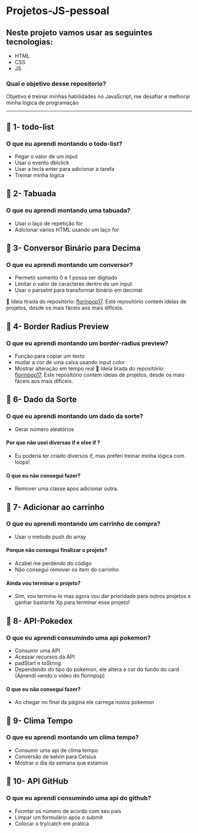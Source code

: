 # Projetos-JS-pessoal

## Neste projeto vamos usar as seguintes tecnologias:
   - HTML
   - CSS
   - JS

### Qual o objetivo desse repositorio?
   Objetivo é treinar minhas habilidades no JavaScript, me desafiar e melhorar minha lógica de programação

***
## :bookmark: 1- todo-list
   ### O que eu aprendi montando o todo-list?
   - Pegar o valor de um input
   - Usar o evento dblclick
   - Usar a tecla enter para adicionar a tarefa
   - Treinar minha lógica
  
## :bookmark: 2- Tabuada
   ### O que eu aprendi montando uma tabuada?
   - Usar o laço de repetição for
   - Adicionar vários HTML usando um laço for

## :bookmark: 3- Conversor Binário para Decima
   ### O que eu aprendi montando um conversor?
   - Permetir somento 0 e 1 possa ser digitado
   - Limitar o valor de caracteres dentro de um input
   - Usar o parseInt para transformar binário em decimal
   
  🔗 Ideia tirada do repositório: [florinpop17](https://github.com/florinpop17/app-ideas). Este repositório contem ideias de projetos, desde os mais fáceis aos mais difíceis.

  ## :bookmark: 4- Border Radius Preview
   ### O que eu aprendi montando um border-radius preview?
   - Função para copiar um texto
   - mudar a cor de uma caixa usando input color
   - Mostrar alteração em tempo real
   🔗 Ideia tirada do repositório: [florinpop17](https://github.com/florinpop17/app-ideas). Este repositório contem ideias de projetos, desde os mais fáceis aos mais difíceis.

   ## :bookmark: 6- Dado da Sorte
   ### O que eu aprendi montando um dado da sorte?
   - Gerar número aleatórios
   #### Por que não usei diversas if e else if ?
   - Eu poderia ter criado diversos if, mas preferi treinar minha lógica com loops!
   #### O que eu não consegui fazer?
   - Remover uma classe apos adicionar outra.

   ## :bookmark: 7- Adicionar ao carrinho
   ### O que eu aprendi montando um carrinho de compra?
   - Usar o metodo push do array
   #### Porque não consegui finalizar o projeto?
   - Acabei me perdendo do código
   - Não consegui remover os item do carrinho
   #### Ainda vou terminar o projeto?
   - Sim, vou termina-lo mas agora vou dar prioridade para outros projetos e ganhar bastante Xp para terminar esse projeto!

   ## :bookmark: 8- API-Pokedex
   ### O que eu aprendi consumindo uma api pokemon?
   - Consumir uma API
   - Acessar recursos da API
   - padStart e toString
   - Dependendo do tipo do pokemon, ele altera a cor do fundo do card (Aprendi vendo o vídeo do florinpop)
   #### O que eu não consegui fazer?
   - Ao chegar no final da página ele carrega novos pokemon

   ## :bookmark: 9- Clima Tempo
   ### O que eu aprendi montando um clima tempo?
   - Consumir uma api de clima tempo
   - Conversão de kelvin para Celsius
   - Mostrar o dia da semana que estamos

   ## :bookmark: 10- API GitHub
   ### O que eu aprendi consumindo uma api do github?
   - Formtar os número de acordo com seu país
   - Limpar um formulário após o submit
   - Colocar o try/catch em prática
